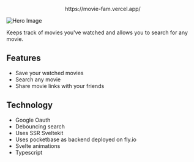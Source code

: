 <p align="center">https://movie-fam.vercel.app/</p>

![Hero Image](https://i.imgur.com/X1qF9t0.png)

Keeps track of movies you've watched and allows you to search for any movie.

## Features

- Save your watched movies
- Search any movie
- Share movie links with your friends

## Technology

- Google Oauth
- Debouncing search
- Uses SSR Sveltekit
- Uses pocketbase as backend deployed on fly.io
- Svelte animations
- Typescript
